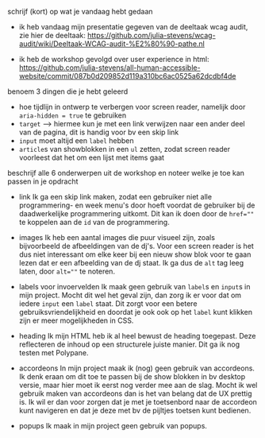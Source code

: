 schrijf (kort) op wat je vandaag hebt gedaan 
* ik heb vandaag mijn presentatie gegeven van de deeltaak wcag audit, zie hier de deeltaak: https://github.com/julia-stevens/wcag-audit/wiki/Deeltaak-WCAG-audit-%E2%80%90-pathe.nl

* ik heb de workshop gevolgd over user experience in html: https://github.com/julia-stevens/all-human-accessible-website/commit/087b0d209852d119a310bc6ac0525a62dcdbf4de

benoem 3 dingen die je hebt geleerd
* hoe tijdlijn in ontwerp te verbergen voor screen reader, namelijk door `aria-hidden = true` te gebruiken
* `target` --> hiermee kun je met een link verwijzen naar een ander deel van de pagina, dit is handig voor bv een skip link
* `input` moet altijd een `label` hebben
* `article`s van showblokken in een `ul` zetten, zodat screen reader voorleest dat het om een lijst met items gaat

beschrijf alle 6 onderwerpen uit de workshop en noteer welke je toe kan passen in je opdracht 
* link
Ik ga een skip link maken, zodat een gebruiker niet alle programmering- en week menu's door hoeft voordat de gebruiker bij de daadwerkelijke programmering uitkomt. Dit kan ik doen door de `href=""` te koppelen aan de `id` van de programmering. 

* images
Ik heb een aantal images die puur visueel zijn, zoals bijvoorbeeld de afbeeldingen van de dj's. Voor een screen reader is het dus niet interessant om elke keer bij een nieuw show blok voor te gaan lezen dat er een afbeelding van de dj staat. Ik ga dus de `alt` tag leeg laten, door `alt=""` te noteren. 

* labels voor invoervelden
Ik maak geen gebruik van `label`s en `input`s in mijn project. Mocht dit wel het geval zijn, dan zorg ik er voor dat om iedere `input` een `label` staat. Dit zorgt voor een betere gebruiksvriendelijkheid en doordat je ook ook op het `label` kunt klikken zijn er meer mogelijkheden in CSS. 

* heading
Ik mijn HTML heb ik al heel bewust de heading toegepast. Deze reflecteren de inhoud op een structurele juiste manier. Dit ga ik nog testen met Polypane. 


* accordeons
In mijn project maak ik (nog) geen gebruik van accordeons. Ik denk eraan om dit toe te passen bij de show blokken in bv desktop versie, maar hier moet ik eerst nog verder mee aan de slag. Mocht ik wel gebruik maken van accordeons dan is het van belang dat de UX prettig is. Ik wil er dan voor zorgen dat je met je toetsenbord naar de accordeon kunt navigeren en dat je deze met bv de pijltjes toetsen kunt bedienen. 


* popups
Ik maak in mijn project geen gebruik van popups. 